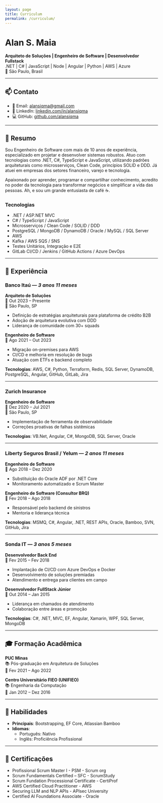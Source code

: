 ```yaml
---
layout: page
title: Curriculum
permalink: /curriculum/
---
```

# **Alan S. Maia**  
**Arquiteto de Soluções | Engenheiro de Software | Desenvolvedor Fullstack**  
.NET | C# | JavaScript | Node | Angular | Python | AWS | Azure  
📍 São Paulo, Brasil

---

## 📫 Contato
- 📧 Email: alansiqma@gmail.com  
- 🔗 LinkedIn: [linkedin.com/in/alansiqma](https://www.linkedin.com/in/alansiqma)  
- 💻 GitHub: [github.com/alansiqma](https://github.com/alansiqma)  

---

## 🧠 Resumo
Sou Engenheiro de Software com mais de 10 anos de experiência, especializado em projetar e desenvolver sistemas robustos. Atuo com tecnologias como .NET, C#, TypeScript e JavaScript, utilizando padrões arquiteturais como microsserviços, Clean Code, princípios SOLID e DDD. Já atuei em empresas dos setores financeiro, varejo e tecnologia.

Apaixonado por aprender, programar e compartilhar conhecimento, acredito no poder da tecnologia para transformar negócios e simplificar a vida das pessoas. Ah, e sou um grande entusiasta de café ☕.

### Tecnologias
- .NET / ASP.NET MVC  
- C# / TypeScript / JavaScript  
- Microsserviços / Clean Code / SOLID / DDD  
- PostgreSQL / MongoDB / DynamoDB / Oracle / MySQL / SQL Server  
- AWS  
- Kafka / AWS SQS / SNS  
- Testes Unitários, Integração e E2E  
- GitLab CI/CD / Jenkins / GitHub Actions / Azure DevOps

---

## 💼 Experiência

### **Banco Itaú** — *3 anos 11 meses*

**Arquiteto de Soluções**  
📅 Out 2023 – Presente  
📍 São Paulo, SP  
- Definição de estratégias arquiteturais para plataforma de crédito B2B  
- Adoção de arquitetura evolutiva com DDD  
- Liderança de comunidade com 30+ squads

**Engenheiro de Software**  
📅 Ago 2021 – Out 2023  
- Migração on-premises para AWS  
- CI/CD e melhoria em resolução de bugs  
- Atuação com ETFs e backend completo  

**Tecnologias**: AWS, C#, Python, Terraform, Redis, SQL Server, DynamoDB, PostgreSQL, Angular, GitHub, GitLab, Jira

---

### **Zurich Insurance**  
**Engenheiro de Software**  
📅 Dez 2020 – Jul 2021  
📍 São Paulo, SP  
- Implementação de ferramenta de observabilidade  
- Correções proativas de falhas sistêmicas

**Tecnologias**: VB.Net, Angular, C#, MongoDB, SQL Server, Oracle

---

### **Liberty Seguros Brasil / Yelum** — *2 anos 11 meses*

**Engenheiro de Software**  
📅 Ago 2018 – Dez 2020  
- Substituição do Oracle ADF por .NET Core  
- Monitoramento automatizado e Scrum Master

**Engenheiro de Software (Consultor BRQ)**  
📅 Fev 2018 – Ago 2018  
- Responsável pelo backend de sinistros  
- Mentoria e liderança técnica

**Tecnologias**: MSMQ, C#, Angular, .NET, REST APIs, Oracle, Bamboo, SVN, GitHub, Jira

---

### **Sonda IT** — *3 anos 5 meses*

**Desenvolvedor Back End**  
📅 Fev 2015 – Fev 2018  
- Implantação de CI/CD com Azure DevOps e Docker  
- Desenvolvimento de soluções premiadas  
- Atendimento e entrega para clientes em campo

**Desenvolvedor FullStack Júnior**  
📅 Out 2014 – Jan 2015  
- Liderança em chamados de atendimento  
- Colaboração entre áreas e promoção

**Tecnologias**: C#, .NET, MVC, EF, Angular, Xamarin, WPF, SQL Server, MongoDB

---

## 🎓 Formação Acadêmica

**PUC Minas**  
📚 Pós-graduação em Arquitetura de Soluções  
📅 Fev 2021 – Ago 2022

**Centro Universitário FIEO (UNIFIEO)**  
📚 Engenharia da Computação  
📅 Jan 2012 – Dez 2016

---

## 🧰 Habilidades

- **Principais**: Bootstrapping, EF Core, Atlassian Bamboo  
- **Idiomas**:  
  - Português: Nativo  
  - Inglês: Proficiência Profissional  

---

## 📜 Certificações

- Profissional Scrum Master I - PSM - Scrum org
- Scrum Fundamentals Certified – SFC - ScrumStudy
- Scrum Fundation Processional Certificate - CertiProf
- AWS Certified Cloud Practitioner - AWS
- Securing LLM and NLP APIs - APIsec University 
- Certified AI Foundations Associate - Oracle